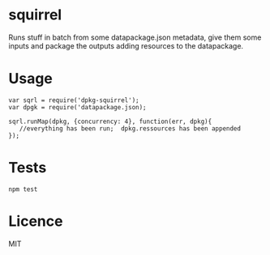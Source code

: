 squirrel
========

Runs stuff in batch from some datapackage.json metadata, give them some inputs and package the outputs adding resources to the datapackage.

Usage
=====

    var sqrl = require('dpkg-squirrel');
    var dpgk = require('datapackage.json);

    sqrl.runMap(dpkg, {concurrency: 4}, function(err, dpkg){
       //everything has been run;  dpkg.ressources has been appended
    });


Tests
=====

    npm test


Licence
=======

MIT

